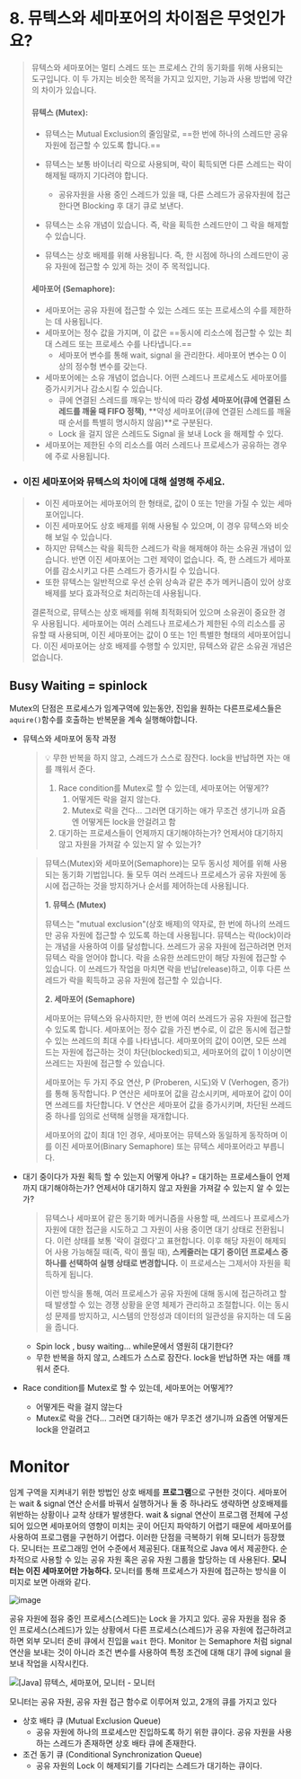 # 8. 뮤텍스와 세마포어의 차이점은 무엇인가요?  

> 뮤텍스와 세마포어는 멀티 스레드 또는 프로세스 간의 동기화를 위해 사용되는 도구입니다. 이 두 가지는 비슷한 목적을 가지고 있지만, 기능과 사용 방법에 약간의 차이가 있습니다.
>
> #### 뮤텍스 (Mutex):
>
> - 뮤텍스는 Mutual Exclusion의 줄임말로, ==한 번에 하나의 스레드만 공유 자원에 접근할 수 있도록 합니다.==
> - 뮤텍스는 보통 바이너리 락으로 사용되며, 락이 획득되면 다른 스레드는 락이 해제될 때까지 기다려야 합니다.
>   - 공유자원을 사용 중인 스레드가 있을 때, 다른 스레드가 공유자원에 접근한다면 Blocking 후 대기 큐로 보낸다.
>
> - 뮤텍스는 소유 개념이 있습니다. 즉, 락을 획득한 스레드만이 그 락을 해제할 수 있습니다.
> - 뮤텍스는 상호 배제를 위해 사용됩니다. 즉, 한 시점에 하나의 스레드만이 공유 자원에 접근할 수 있게 하는 것이 주 목적입니다.
>
> #### 세마포어 (Semaphore):
>
> - 세마포어는 공유 자원에 접근할 수 있는 스레드 또는 프로세스의 수를 제한하는 데 사용됩니다.
> - 세마포어는 정수 값을 가지며, 이 값은 ==동시에 리소스에 접근할 수 있는 최대 스레드 또는 프로세스 수를 나타냅니다.==
>   - 세마포어 변수를 통해 wait, signal 을 관리한다. 세마포어 변수는 0 이상의 정수형 변수를 갖는다.
> - 세마포어에는 소유 개념이 없습니다. 어떤 스레드나 프로세스도 세마포어를 증가시키거나 감소시킬 수 있습니다.
>   - 큐에 연결된 스레드를 깨우는 방식에 따라 **강성 세마포어(큐에 연결된 스레드를 깨울 때 FIFO 정책)**, **약성 세마포어(큐에 연결된 스레드를 깨울 때 순서를 특별히 명시하지 않음)**로 구분된다.
>   - Lock 을 걸지 않은 스레드도 Signal 을 보내 Lock 을 해제할 수 있다.
> - 세마포어는 제한된 수의 리소스를 여러 스레드나 프로세스가 공유하는 경우에 주로 사용됩니다.

- ### 이진 세마포어와 뮤텍스의 차이에 대해 설명해 주세요. 

> - 이진 세마포어는 세마포어의 한 형태로, 값이 0 또는 1만을 가질 수 있는 세마포어입니다.
> - 이진 세마포어도 상호 배제를 위해 사용될 수 있으며, 이 경우 뮤텍스와 비슷해 보일 수 있습니다.
> - 하지만 뮤텍스는 락을 획득한 스레드가 락을 해제해야 하는 소유권 개념이 있습니다. 반면 이진 세마포어는 그런 제약이 없습니다. 즉, 한 스레드가 세마포어를 감소시키고 다른 스레드가 증가시킬 수 있습니다.
> - 또한 뮤텍스는 일반적으로 우선 순위 상속과 같은 추가 메커니즘이 있어 상호 배제를 보다 효과적으로 처리하는데 사용됩니다.
>
> 결론적으로, 뮤텍스는 상호 배제를 위해 최적화되어 있으며 소유권이 중요한 경우 사용됩니다. 세마포어는 여러 스레드나 프로세스가 제한된 수의 리소스를 공유할 때 사용되며, 이진 세마포어는 값이 0 또는 1인 특별한 형태의 세마포어입니다. 이진 세마포어는 상호 배제를 수행할 수 있지만, 뮤텍스와 같은 소유권 개념은 없습니다.

## Busy Waiting = spinlock 

Mutex의 단점은 프로세스가 임계구역에 있는동안, 진입을 원하는 다른프로세스들은 `aquire()`함수를 호출하는 반복문을 계속 실행해야합니다.



- 뮤텍스와 세마포어 동작 과정

  > 💡 무한 반복을 하지 않고, 스레드가 스스로 잠잔다. lock을 반납하면 자는 애를 꺠워서 준다.
  >
  > 1. Race condition를 Mutex로 할 수 있는데, 세마포어는 어떻게??
  >    1. 어떻게든 락을 걸지 않는다.
  >    2. Mutex로 락을 건다… 그러면 대기하는 애가 무조건 생기니까 요즘엔 어떻게든 lock을 안걸려고 함
  > 2. 대기하는 프로세스들이 언제까지 대기해야하는가? 언제서야 대기하지 않고 자원을 가져갈 수 있는지 알 수 있는가? 

  > 뮤텍스(Mutex)와 세마포어(Semaphore)는 모두 동시성 제어를 위해 사용되는 동기화 기법입니다. 둘 모두 여러 쓰레드나 프로세스가 공유 자원에 동시에 접근하는 것을 방지하거나 순서를 제어하는데 사용됩니다.
  >
  > **1. 뮤텍스 (Mutex)**
  >
  > 뮤텍스는 "mutual exclusion"(상호 배제)의 약자로, 한 번에 하나의 쓰레드만 공유 자원에 접근할 수 있도록 하는데 사용됩니다. 뮤텍스는 락(lock)이라는 개념을 사용하여 이를 달성합니다. 쓰레드가 공유 자원에 접근하려면 먼저 뮤텍스 락을 얻어야 합니다. 락을 소유한 쓰레드만이 해당 자원에 접근할 수 있습니다. 이 쓰레드가 작업을 마치면 락을 반납(release)하고, 이후 다른 쓰레드가 락을 획득하고 공유 자원에 접근할 수 있습니다.
  >
  > **2. 세마포어 (Semaphore)**
  >
  > 세마포어는 뮤텍스와 유사하지만, 한 번에 여러 쓰레드가 공유 자원에 접근할 수 있도록 합니다. 세마포어는 정수 값을 가진 변수로, 이 값은 동시에 접근할 수 있는 쓰레드의 최대 수를 나타냅니다. 세마포어의 값이 0이면, 모든 쓰레드는 자원에 접근하는 것이 차단(blocked)되고, 세마포어의 값이 1 이상이면 쓰레드는 자원에 접근할 수 있습니다. 
  >
  > 세마포어는 두 가지 주요 연산, P (Proberen, 시도)와 V (Verhogen, 증가)를 통해 동작합니다. P 연산은 세마포어 값을 감소시키며, 세마포어 값이 0이면 쓰레드를 차단합니다. V 연산은 세마포어 값을 증가시키며, 차단된 쓰레드 중 하나를 임의로 선택해 실행을 재개합니다.
  >
  > 세마포어의 값이 최대 1인 경우, 세마포어는 뮤텍스와 동일하게 동작하며 이를 이진 세마포어(Binary Semaphore) 또는 뮤텍스 세마포어라고 부릅니다.

- 대기 중이다가 자원 획득 할 수 있는지 어떻게 아냐? = 대기하는 프로세스들이 언제까지 대기해야하는가? 언제서야 대기하지 않고 자원을 가져갈 수 있는지 알 수 있는가?

  > 뮤텍스나 세마포어 같은 동기화 메커니즘을 사용할 때, 쓰레드나 프로세스가 자원에 대한 접근을 시도하고 그 자원이 사용 중이면 대기 상태로 전환됩니다. 이런 상태를 보통 '락이 걸렸다'고 표현합니다. 이후 해당 자원이 해제되어 사용 가능해질 때(즉, 락이 풀릴 때), **스케줄러는 대기 중이던 프로세스 중 하나를 선택하여 실행 상태로 변경합니다.** 이 프로세스는 그제서야 자원을 획득하게 됩니다.
  >
  > 이런 방식을 통해, 여러 프로세스가 공유 자원에 대해 동시에 접근하려고 할 때 발생할 수 있는 경쟁 상황을 운영 체제가 관리하고 조절합니다. 이는 동시성 문제를 방지하고, 시스템의 안정성과 데이터의 일관성을 유지하는 데 도움을 줍니다.

  - Spin lock , busy waiting… while문에서 영원히 대기한다?
  - 무한 반복을 하지 않고, 스레드가 스스로 잠잔다. lock을 반납하면 자는 애를 꺠워서 준다.

- Race condition를 Mutex로 할 수 있는데, 세마포어는 어떻게??

  - 어떻게든 락을 걸지 않는다
  - Mutex로 락을 건다… 그러면 대기하는 애가 무조건 생기니까 요즘엔 어떻게든 lock을 안걸려고 

# Monitor

임계 구역을 지켜내기 위한 방법인 상호 배제를 **프로그램**으로 구현한 것이다. 세마포어는 wait & signal 연산 순서를 바꿔서 실행하거나 둘 중 하나라도 생략하면 상호배제를 위반하는 상황이나 교착 상태가 발생한다. wait & signal 연산이 프로그램 전체에 구성되어 있으면 세마포어의 영향이 미치는 곳이 어딘지 파악하기 어렵기 때문에 세마포어를 사용하여 프로그램을 구현하기 어렵다. 이러한 단점을 극복하기 위해 모니터가 등장했다. 모니터는 프로그래밍 언어 수준에서 제공된다. 대표적으로 Java 에서 제공한다. 순차적으로 사용할 수 있는 공유 자원 혹은 공유 자원 그룹을 할당하는 데 사용된다. **모니터는 이진 세마포어만 가능하다.** 모니터를 통해 프로세스가 자원에 접근하는 방식을 이미지로 보면 아래와 같다.

![image](https://user-images.githubusercontent.com/49058669/138542983-2f7517e3-94e1-4086-8084-f11a4d2345cc.png)

공유 자원에 점유 중인 프로세스(스레드)는 Lock 을 가지고 있다. 공유 자원을 점유 중인 프로세스(스레드)가 있는 상황에서 다른 프로세스(스레드)가 공유 자원에 접근하려고 하면 외부 모니터 준비 큐에서 진입을 `wait` 한다. Monitor 는 Semaphore 처럼 signal 연산을 보내는 것이 아니라 조건 변수를 사용하여 특정 조건에 대해 대기 큐에 signal 을 보내 작업을 시작시킨다.

![[Java] 뮤텍스, 세마포어, 모니터 - 모니터](https://blog.kakaocdn.net/dn/bcCYtX/btrpdpBFHBg/pHlcaSl5kbzSuUIcfTNDwk/img.png)

모니터는 공유 자원, 공유 자원 접근 함수로 이루어져 있고, 2개의 큐를 가지고 있다

- 상호 배타 큐 (Mutual Exclusion Queue)
  - 공유 자원에 하나의 프로세스만 진입하도록 하기 위한 큐이다. 공유 자원을 사용하는 스레드가 존재하면 상호 배타 큐에 존재한다.
- 조건 동기 큐 (Conditional Synchronization Queue)
  - 공유 자원의 Lock 이 해제되기를 기다리는 스레드가 대기하는 큐이다.